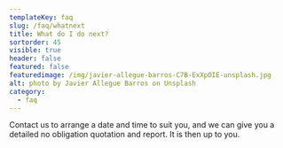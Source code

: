 ```yaml
---
templateKey: faq
slug: /faq/whatnext
title: What do I do next?
sortorder: 45
visible: true
header: false
featured: false
featuredimage: /img/javier-allegue-barros-C7B-ExXpOIE-unsplash.jpg
alt: photo by Javier Allegue Barros on Unsplash
category:
  - faq
---
```


Contact us to arrange a date and time to suit you, and we can give you a detailed no obligation quotation and report. It is then up to you.